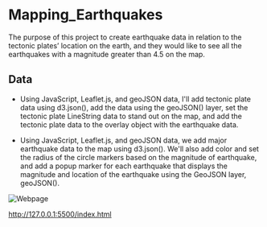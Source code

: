 # Mapping_Earthquakes

The purpose of this project to create earthquake data in relation to the tectonic plates’ location on the earth, and they would like to see all the earthquakes with a magnitude greater than 4.5 on the map.

## Data

- Using JavaScript, Leaflet.js, and geoJSON data, I'll add tectonic plate data using d3.json(), add the data using the geoJSON() layer, set the tectonic plate LineString data to stand out on the map, and add the tectonic plate data to the overlay object with the earthquake data.

- Using JavaScript, Leaflet.js, and geoJSON data, we add major earthquake data to the map using d3.json(). We'll also add color and set the radius of the circle markers based on the magnitude of earthquake, and add a popup marker for each earthquake that displays the magnitude and location of the earthquake using the GeoJSON layer, geoJSON().

![Webpage](https://user-images.githubusercontent.com/98790082/178666320-79b6588d-b53d-4363-91ee-3aef6f8053de.png)

http://127.0.0.1:5500/index.html
